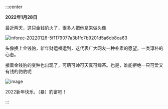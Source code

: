 :::center

**2022年1月28日**

最近两天，这只金钱豹火了，很多人把他拿来做头像

![inforec-20220126-5f1179077a3b1fc7b9201d5a6cb8ca63](https://cdn.jsdelivr.net/gh/Ldi123/my-image@master/2022素材/inforec-20220126-5f1179077a3b1fc7b9201d5a6cb8ca63.1gc4hvedmgu8.gif)

头像换上金钱豹，新年财运福运到，这代表广大网友一种朴素的愿望，一类淳朴的心态。

接着金钱豹的变种也出现了，可萌可帅可天真可绿茶。也是，谁能拒绝一只可爱又有钱的豹豹呢

![image](https://cdn.jsdelivr.net/gh/Ldi123/my-image@master/2022素材/image.6mmlu9srbe80.png)

2022新年快乐，（暴）豹富吧！

:::